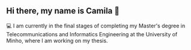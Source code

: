 ## Hi there, my name is Camila 👋

<!--
**camiladiaspinto/camiladiaspinto** is a ✨ _special_ ✨ repository because its `README.md` (this file) appears on your GitHub profile.

Here are some ideas to get you started:
 

- 🔭 I’m currently working on ...
- 🌱 I’m currently learning ...
- 👯 I’m looking to collaborate on ...
- 🤔 I’m looking for help with ...
- 💬 Ask me about ...
- 📫 How to reach me: ...
- 😄 Pronouns: ...
- ⚡ Fun fact: ...
-->💻 I am currently in the final stages of completing my Master's degree in Telecommunications and Informatics Engineering at the University of Minho, where I am working on my thesis.
